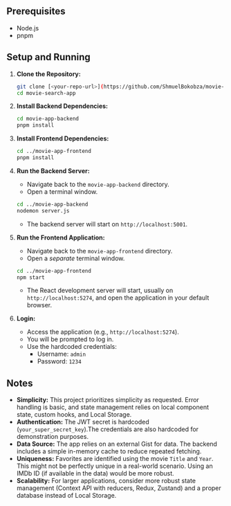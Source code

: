 ## Prerequisites

- Node.js
- pnpm

## Setup and Running

1.  **Clone the Repository:**

    ```bash
    git clone [<your-repo-url>](https://github.com/ShmuelBokobza/movie-search-app.git)
    cd movie-search-app
    ```

2.  **Install Backend Dependencies:**

    ```bash
    cd movie-app-backend
    pnpm install
    ```

3.  **Install Frontend Dependencies:**

    ```bash
    cd ../movie-app-frontend
    pnpm install
    ```

4.  **Run the Backend Server:**

    - Navigate back to the `movie-app-backend` directory.
    - Open a terminal window.

    ```bash
    cd ../movie-app-backend
    nodemon server.js
    ```

    - The backend server will start on `http://localhost:5001`.

5.  **Run the Frontend Application:**

    - Navigate back to the `movie-app-frontend` directory.
    - Open a _separate_ terminal window.

    ```bash
    cd ../movie-app-frontend
    npm start
    ```

    - The React development server will start, usually on `http://localhost:5274`, and open the application in your default browser.

6.  **Login:**
    - Access the application (e.g., `http://localhost:5274`).
    - You will be prompted to log in.
    - Use the hardcoded credentials:
      - Username: `admin`
      - Password: `1234`

## Notes

- **Simplicity:** This project prioritizes simplicity as requested. Error handling is basic, and state management relies on local component state, custom hooks, and Local Storage.
- **Authentication:** The JWT secret is hardcoded (`your_super_secret_key`).The credentials are also hardcoded for demonstration purposes.
- **Data Source:** The app relies on an external Gist for data. The backend includes a simple in-memory cache to reduce repeated fetching.
- **Uniqueness:** Favorites are identified using the movie `Title` and `Year`. This might not be perfectly unique in a real-world scenario. Using an IMDb ID (if available in the data) would be more robust.
- **Scalability:** For larger applications, consider more robust state management (Context API with reducers, Redux, Zustand) and a proper database instead of Local Storage.
